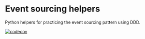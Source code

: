 # Event sourcing helpers
Python helpers for practicing the event sourcing pattern using DDD.

[![codecov](https://codecov.io/gh/fyndiq/eventsourcing_helpers/branch/master/graph/badge.svg)](https://codecov.io/gh/fyndiq/eventsourcing_helpers)
